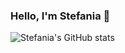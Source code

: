 ### Hello, I'm Stefania 👋 

<!I'm a begginer Software Tester. I'm an inquisitive, creative person with strong attention to details. I invite you to my portfolio, which I created here, as part of a new challenge. 

- 🔭 I’m currently working on ...
- 🌱 I’m currently learning ...
- 👯 I’m looking to collaborate on ...
- 🤔 I’m looking for help with ...
- 💬 Ask me about ...
- 📫 How to reach me: ...
- 😄 Pronouns: ...
- ⚡ Fun fact: ...
-->
![Stefania's GitHub stats](https://github-readme-stats.vercel.app/api?username=stefaniabemben&show_icons=true&theme=transparent)
